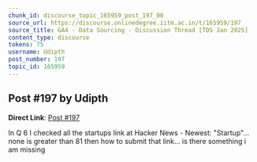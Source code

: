 ```yaml
---
chunk_id: discourse_topic_165959_post_197_00
source_url: https://discourse.onlinedegree.iitm.ac.in/t/165959/197
source_title: GA4 - Data Sourcing - Discussion Thread [TDS Jan 2025]
content_type: discourse
tokens: 75
username: Udipth
post_number: 197
topic_id: 165959
---
```


## Post #197 by Udipth

**Direct Link**: [Post #197](https://discourse.onlinedegree.iitm.ac.in/t/165959/197)

In Q 6 I checked all the startups link at Hacker News - Newest: "Startup"… none is greater than 81 then how to submit that link… is there something i am missing
